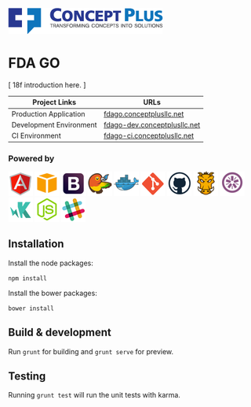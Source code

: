 ![<Concept Plus>](./app/images/cp-full-logo-colored-315x53.png)

# FDA GO

[ 18f introduction here. ]

Project Links  | URLs 
 ------------- | ------------- 
 Production Application    | [fdago.conceptplusllc.net](https://fdago.conceptplusllc.net) 
 Development Environment    | [fdago-dev.conceptplusllc.net](https://fdago-dev.conceptplusllc.net) 
 CI Environment   | [fdago-ci.conceptplusllc.net](https://fdago-ci.conceptplusllc.net)

### Powered by

![AngularJS](./app/images/angular.png)
![AWS](./app/images/aws.png)
![Bootstrap](./app/images/bootstrap.png)
![Bower](./app/images/bower.png)
![Docker](./app/images/docker.png)
![Git](./app/images/git.png)
![Github](./app/images/github.png)
![Grunt](./app/images/grunt.png)
![Jasmine](./app/images/jasmine.png)
![KarmaJS](./app/images/karma.png)
![NodeJS](./app/images/nodejs.png)
![Slack](./app/images/slack.png)


## Installation

Install the node packages:

```
npm install
```
Install the bower packages:

```
bower install
```

## Build & development

Run `grunt` for building and `grunt serve` for preview.

## Testing

Running `grunt test` will run the unit tests with karma.
